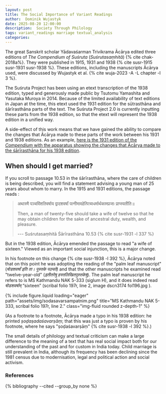 ```yaml
---
layout: post
title: The Social Importance of Variant Readings
author:  Dominik Wujastyk
date: 2025-08-20 12:00:00
description:  Society Through Philology
tags: variant_readings marriage textual_analysis
categories: 
---
```


The great Sanskrit scholar Yādavaśarman Trivikrama Ācārya edited three editions of *The Compendium of Suśruta* (*Suśrutasaṃhitā*) {% cite chak-2018a%}.   They were published in 1915, 1931 and 1938 {% cite susr-1915 susr-1931 susr-1938 %}.  These editions, including the manuscripts Ācārya used, were discussed by Wujastyk et al. {% cite wuja-2023 -A -L chapter -l 3 %}. 

The Suśruta Project has been using an etext transcription of the 1938 edition, typed and generously made public by Tsutomu Yamashita and Yasutaka Muroya in 2014.  Because of the limited availability of text editions in Japan at the time, this etext used the 1931 edition for the sūtrasthāna and śārīrasthāna parts of the text.  The Suśruta Project 2.0 is currently inputting these parts from the 1938 edition, so that the etext will represent the 1938 edition in a unified way.

A side-effect of this work means that we have gained the ability to compare the changes that Ācārya made to these parts of the work between his 1931 and 1938 editions.  As an example, [here is the 1931 edition of the *Compendium* with the apparatus showing the changes that Ācārya made to the śārīrasthāna for his 1938 edition](https://saktumiva.org/wiki/wujastyk/susrutasamhita/03-su.sa/03-za-vulgate-1931?upama_ver=i4l46viq17).

## When should I get married?

If you scroll to passage 10.53 in the śārīrasthāna, where the care of children is being described, you will find a statement advising a young man of 25 years about whom to marry.  In the 1915 and 1931 editions, the passage reads :

> अथास्मै पञ्चविंशतिवर्षाय द्वादशवर्षां पत्नीमावहेत्पित्र्यधर्मार्थकामप्रजाः प्राप्स्यतीति॥ 
>
> Then, a man of twenty-five should take a wife of twelve so that he may obtain children for the sake of ancestral duty, wealth, and pleasure.
>
> --- Suśrutasaṃhitā Śārīrasthāna 10.53 {% cite susr-1931 -l 337 %}

But in the 1938 edition, Ācārya emended the passage to read "a wife of sixteen."  Viewed as an important social injunction, this is a major change.

In his footnote on this change {% cite susr-1938 -l 392 %}, Ācārya noted that on this point he was adopting the reading of the "palm leaf manuscript" (*षोडशवर्षां इति ता। पुस्तके पठ्यते)* and that the other manuscripts he examined read "twelve-year-old"  (*इतीतरेषु हस्तलिखितपुस्तकेषु*).  The palm leaf manuscript he refers to is MS Kathmandu NAK 5-333 (siglum H), and it does indeed read *षोडशवर्षाम्* “sixteen” (scribal folio 197r, line 2, image dscn3174 fol196.jpg ). 

{% include figure.liquid loading="eager" path="assets/img/sodasavarsampatnim.png" title="MS Kathmandu NAK 5-333, scribal folio 197r, line 2." class="img-fluid rounded z-depth-1" %}

(As a footnote to a footnote, Ācārya made a typo in his 1938 edition: he printed *ṣoḍaṣadaśavarṣāṃ*; that this was just a typo is proven by his footnote, where he says "ṣoḍaśavarṣāṃ" {% cite susr-1938 -l 392 %}.)

The small details of philology and textual criticism can make a large difference to the meaning of a text that has real social impact both for our understanding of the past and for custom in India today.  Child marriage is still prevalent in India, although its frequency has been declining since the 1981 census due to modernisation, legal and political action and social activism. 

### References

{% bibliography --cited --group_by none %}
